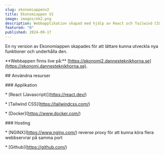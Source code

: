 ```yaml
---
slug: ekonomiappenv2
title: Ekonomiappen V2
image: images/ek2.png
description: Webbapplikation skapad med hjälp av React och Tailwind CSS.
featured: "0"
published: 2024-09-17
---
```

En ny version av Ekonomiappen skapades för att lättare kunna utveckla nya funktioner och underhålla den.

\*\*Webbappen finns live på:\*\* \[https://ekonomi2.dannesteknikhorna.se](https://ekonomi.dannesteknikhorna.se).

\## Användna resurser

\### Applikation

\* \[React (Javascript)](https://react.dev/)

\* \[Tailwind CSS](https://tailwindcss.com/)

\* \[Docker](https://www.docker.com/)

\### Hosting

\* \[NGINX](https://www.nginx.com/) reverse proxy för att kunna köra flera webbservrar på samma port

\* \[Github](https://github.com/)
